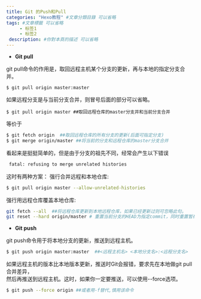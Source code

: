 ```yaml
---
title: Git 的Push和Pull
categories: "Hexo教程" #文章分類目錄 可以省略
tags: #文章標籤 可以省略
     - 标签1
     - 标签2
 description: #你對本頁的描述 可以省略
---
```


* **Git pull**     

git pull命令的作用是，取回远程主机某个分支的更新，再与本地的指定分支合并。      
```
$ git pull origin master:master 
```
如果远程分支是与当前分支合并，则冒号后面的部分可以省略。

```
$ git pull origin master ##取回远程仓库的master分支并和当前分支合并  
``` 
<!--more-->
等价于 
```bash
$ git fetch origin  ##取回远程仓库的所有分支的更新(后面可指定分支)
$ git merge origin/master ##将当前的分支和远程仓库的master分支合并
```
看起来是挺挺简单的，但是由于分支的祖先不同，经常会产生以下错误 
```bash
 fatal: refusing to merge unrelated histories
```
这时有两种方案：
强行合并远程和本地仓库:
```bash
$ git pull origin master --allow-unrelated-histories 
```
强行用远程仓库覆盖本地仓库:   
```bash
git fetch --all  ##将远程仓库更新到本地远程仓库，如果已经更新过则可忽略此句。
git reset --hard origin/master # 重置当前分支的HEAD为指定commit，同时重置暂存区和工作区，与指定commit一致
```

*  **Git push**      

git push命令用于将本地分支的更新，推送到远程主机。   
```bash
$ git push origin master:master  ##<远程主机名> <本地分支名>:<远程分支名>
```
如果远程主机的版本比本地版本更新，推送时Git会报错，要求先在本地做git pull合并差异，  
然后再推送到远程主机。这时，如果你一定要推送，可以使用--force选项。   
```bash
$ git push --force origin ##或者用-f替代,慎用该命令
```